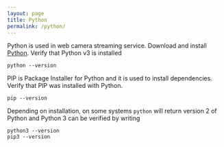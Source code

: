 ```yaml
---
layout: page
title: Python
permalink: /python/
---
```


Python is used in web camera streaming service. Download and install [Python](https://www.python.org/). Verify that Python v3 is installed
```
python --version
```
PIP is Package Installer for Python and it is used to install dependencies. Verify that PIP was installed with Python.
```
pip --version
```

Depending on installation, on some systems `python` will return version 2 of Python and Python 3 can be verified by writing
```
python3 --version
pip3 --version
```
